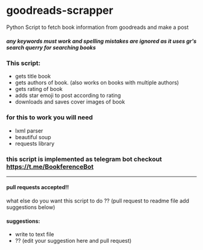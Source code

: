 # goodreads-scrapper

Python Script to fetch book information from goodreads and make a post

##### any keywords must work and spelling mistakes are ignored as it uses gr's search querry for searching books

### This script:
- gets title book
- gets authors of book. (also works on books with multiple authors)
- gets rating of book
- adds star emoji to post according to rating
- downloads and saves cover images of book

### for this to work you will need
 - lxml parser
 - beautiful soup
 - requests library

### this script is implemented as telegram bot checkout https://t.me/BookferenceBot
 
--------------------------------------------
#### pull requests accepted!!

what else do you want this script to do ?? (pull request to readme file add suggestions below)

#### suggestions:
- write to text file
- ?? (edit your suggestion here and pull request)
